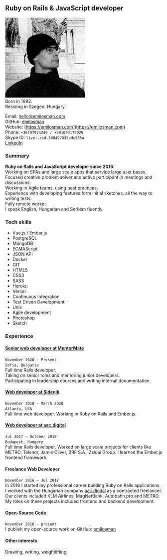 ## Ruby on Rails & JavaScript developer
![profile picture](/assets/images/profile.jpg)  
Born in 1992.  
Residing in Szeged, Hungary.

Email: [hello@emilosman.com](mailto:hello@emilosman.com)  
GitHub: [emilosman](https://www.github.com/emilosman)  
Website: [https://emilosman.com](https://emilosman.com)  
Phone: `+36707924240 / +381693179929`  
Skype ID: `live:.cid.308497035adc585a`  
[LinkedIn](https://www.linkedin.com/in/emil-osmanbegovi%C4%87-357579123/)

### Summary
**Ruby on Rails and JavaScript developer since 2016.**  
Working on SPAs and large scale apps that service large user bases.  
Focused creative problem solver and active participant in meetings and discussions.  
Working in Agile teams, using best practices.  
Experience with developing features form initial sketches, all the way to writing tests.  
Fully remote worker.  
I speak English, Hungarian and Serbian fluently.

### Tech skills
- Vue.js / Ember.js
- PostgreSQL
- MongoDB
- ECMAScript
- JSON API
- Docker
- GIT
- HTML5
- CSS3
- SASS
- Heroku
- Vercel
- Continuous Integration
- Test Driven Development
- Unix
- Agile development
- Photoshop
- Sketch

### Experience

#### [Senior web developer at MentorMate](https://mentormate.com/)
`November 2020 - Present`  
`Sofia, Bulgaria`  
Full time Rails developer.  
Taking on senior roles and mentoring junior developers.  
Participating in leadership courses and writing internal documentation.

#### [Web developer at Sideqik](https://www.sideqik.com/)
`November 2018 - March 2020`  
`Atlanta, USA`  
Full time web developer. Working in Ruby on Rails and Ember.js.

#### [Web developer at aac.digital](http://aac.digital/)
`Jul 2017 – October 2018`  
`Budapest, Hungary`  
Full time Rails developer. Worked on large scale projects for clients like METRO, Telenor,  Jamie Oliver, BRF S.A., Zsidai Group.
I learned the Ember.js frontend framework.

#### Freelance Web Developer
`November 2016 – Jul 2017`  
In 2016 I started my professional career building Ruby on Rails applications.
I worked with the Hungarian company [aac.digital](http://aac.digital/) as a contracted freelancer. Our clients included KLM Airlines, MagNetBank, Autobahn.pro and METRO. My roles on these projects included frontend and backend development.

#### Open-Source Code
`November 2016 - present`  
I publish my open-source work on GitHub:
[emilosman](https://www.github.com/emilosman)

#### Other interests
Drawing, writing, weightlifting.
